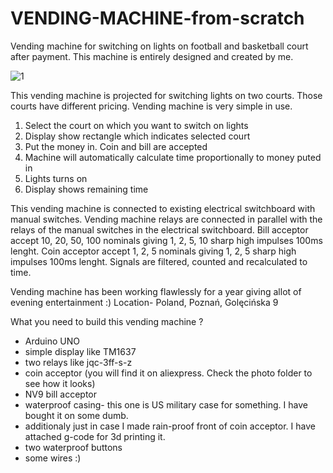 # VENDING-MACHINE-from-scratch
Vending machine for switching on lights on football and basketball court after payment.
This machine is entirely designed and created by me.


![1](https://user-images.githubusercontent.com/48159338/215746896-6e312e87-8baf-4af5-8eaf-87793d23bbf0.jpg)

This vending machine is projected for switching lights on two courts. Those courts have different pricing. 
Vending machine is very simple in use. 
1. Select the court on which you want to switch on lights
2. Display show rectangle which indicates selected court
3. Put the money in. Coin and bill are accepted
4. Machine will automatically calculate time proportionally to money puted in
5. Lights turns on
6. Display shows remaining time

This vending machine is connected to existing electrical switchboard with manual switches. Vending machine relays are connected in parallel with the relays of the manual switches in the electrical switchboard.
Bill acceptor accept 10, 20, 50, 100 nominals giving 1, 2, 5, 10 sharp high impulses 100ms lenght.
Coin acceptor accept 1, 2, 5 nominals giving 1, 2, 5 sharp high impulses 100ms lenght.
Signals are filtered, counted and recalculated to time.

Vending machine has been working flawlessly for a year giving allot of evening entertainment :)
Location- Poland, Poznań, Golęcińska 9

What you need to build this vending machine ?
- Arduino UNO
- simple display like TM1637
- two relays like jqc-3ff-s-z
- coin acceptor (you will find it on aliexpress. Check the photo folder to see how it looks)
- NV9 bill acceptor
- waterproof casing- this one is US military case for something. I have bought it on some dumb. 
- additionaly just in case I made rain-proof front of coin acceptor. I have attached g-code for 3d printing it. 
- two waterproof buttons
- some wires :)

